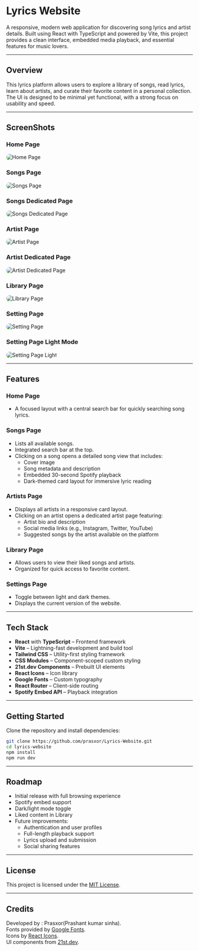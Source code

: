 

# Lyrics Website

A responsive, modern web application for discovering song lyrics and artist details. Built using React with TypeScript and powered by Vite, this project provides a clean interface, embedded media playback, and essential features for music lovers.

---

## Overview

This lyrics platform allows users to explore a library of songs, read lyrics, learn about artists, and curate their favorite content in a personal collection. The UI is designed to be minimal yet functional, with a strong focus on usability and speed.

---

## ScreenShots

### Home Page  
<img src="https://i.ibb.co/Ld2HNXbW/Screenshot-2025-04-16-134849.png" alt="Home Page" style="border-radius:12px;" />

### Songs Page  
<img src="https://i.ibb.co/CsvxpZtP/Screenshot-2025-04-16-134838.png" alt="Songs Page" style="border-radius:12px;" />

### Songs Dedicated Page  
<img src="https://i.ibb.co/hJgXsnXt/Screenshot-2025-04-16-134856.png" alt="Songs Dedicated Page" style="border-radius:12px;" />

### Artist Page  
<img src="https://i.ibb.co/qMtZ0dNd/Screenshot-2025-04-16-134908.png" alt="Artist Page" style="border-radius:12px;" />

### Artist Dedicated Page  
<img src="https://i.ibb.co/676xmsbV/Screenshot-2025-04-16-134918.png" alt="Artist Dedicated Page" style="border-radius:12px;" />

### Library Page  
<img src="https://i.ibb.co/HpHRt55f/Screenshot-2025-04-16-134932.png" alt="Library Page" style="border-radius:12px;" />

### Setting Page  
<img src="https://i.ibb.co/HT3wmrzS/Screenshot-2025-04-16-134937.png" alt="Setting Page" style="border-radius:12px;" />

### Setting Page Light Mode  
<img src="https://i.ibb.co/PvcX86tq/Screenshot-2025-04-16-134951.png" alt="Setting Page Light" style="border-radius:12px;" />



----
## Features

### Home Page
- A focused layout with a central search bar for quickly searching song lyrics.

### Songs Page
- Lists all available songs.
- Integrated search bar at the top.
- Clicking on a song opens a detailed song view that includes:
  - Cover image
  - Song metadata and description
  - Embedded 30-second Spotify playback
  - Dark-themed card layout for immersive lyric reading

### Artists Page
- Displays all artists in a responsive card layout.
- Clicking on an artist opens a dedicated artist page featuring:
  - Artist bio and description
  - Social media links (e.g., Instagram, Twitter, YouTube)
  - Suggested songs by the artist available on the platform

### Library Page
- Allows users to view their liked songs and artists.
- Organized for quick access to favorite content.

### Settings Page
- Toggle between light and dark themes.
- Displays the current version of the website.

---

## Tech Stack

- **React** with **TypeScript** – Frontend framework
- **Vite** – Lightning-fast development and build tool
- **Tailwind CSS** – Utility-first styling framework
- **CSS Modules** – Component-scoped custom styling
- **21st.dev Components** – Prebuilt UI elements
- **React Icons** – Icon library
- **Google Fonts** – Custom typography
- **React Router** – Client-side routing
- **Spotify Embed API** – Playback integration

---

## Getting Started

Clone the repository and install dependencies:

```bash
git clone https://github.com/prasxor/Lyrics-Website.git
cd lyrics-website
npm install
npm run dev
```
---

## Roadmap

- Initial release with full browsing experience
- Spotify embed support
- Dark/light mode toggle
- Liked content in Library
- Future improvements:
  - Authentication and user profiles
  - Full-length playback support
  - Lyrics upload and submission
  - Social sharing features

---

## License

This project is licensed under the [MIT License](LICENSE).

---

## Credits

Developed by : Prasxor(Prashant kumar sinha).  
Fonts provided by [Google Fonts](https://fonts.google.com).  
Icons by [React Icons](https://react-icons.github.io/react-icons).  
UI components from [21st.dev](https://21st.dev).
